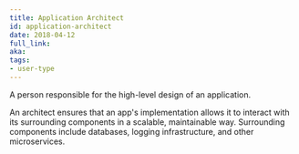 ```yaml
---
title: Application Architect
id: application-architect
date: 2018-04-12
full_link: 
aka: 
tags:
- user-type 
---
```

 A person responsible for the high-level design of an application.

<!--more--> 

An architect ensures that an app's implementation allows it to interact with its surrounding components in a scalable, maintainable way. Surrounding components include databases, logging infrastructure, and other microservices.

